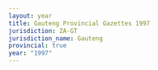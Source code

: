 ```yaml
---
layout: year
title: Gauteng Provincial Gazettes 1997
jurisdiction: ZA-GT
jurisdiction_name: Gauteng
provincial: true
year: "1997"
---
```

